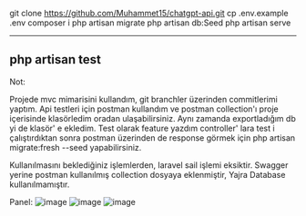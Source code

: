 git clone https://github.com/Muhammet15/chatgpt-api.git
cp .env.example .env
composer i 
php artisan migrate
php artisan db:Seed
php artisan serve

---
php artisan test
---

Not:

Projede mvc mimarisini kullandım, git branchler üzerinden commitlerimi yaptım. Api testleri için postman kullandım ve postman collection'ı proje içerisinde klasörledim oradan ulaşabilirsiniz. Aynı zamanda exportladığım db yi de klasör' e ekledim. Test olarak feature yazdım controller' lara test i çalıştırdıktan sonra postman üzerinden de response görmek için php artisan migrate:fresh --seed yapabilirsiniz.

Kullanılmasını beklediğiniz işlemlerden, laravel sail işlemi eksiktir. Swagger yerine postman kullanılmış collection dosyaya eklenmiştir, Yajra Database kullanılmamıştır.

Panel:
![image](https://github.com/Muhammet15/chatgpt-api/assets/58929064/bae1d6d7-279d-4fbb-9473-d6825aa81e57)
![image](https://github.com/Muhammet15/chatgpt-api/assets/58929064/f97dd2cb-c2e2-4258-8e9c-cd874bd9c10c)
![image](https://github.com/Muhammet15/chatgpt-api/assets/58929064/13978781-c7c1-4f00-b385-29a1fdd310fe)


